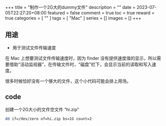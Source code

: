 +++
title = "制作一个2G大的dummy文件"
description = ""
date = 2023-07-05T22:27:20+08:00
featured = false
comment = true
toc = true
reward = true
categories = [
  ""
]
tags = [
  "Mac"
]
series = []
images = []
+++
## 用途
- 用于测试文件传输速度

在 Mac 上想要测试文件传输速度时，因为 finder 没有提供速度值的显示，所以需要借助“活动监视器”，在传输文件时，"磁盘"栏下，会显示当前的读取和写入速度。

很多时候恰好没有一个够大的文件，这个小代码可能会排上用场。

## code
创建一个2G大小的文件空文件 “hi.zip”

```bash
dd if=/dev/zero of=hi.zip bs=1G count=2 
```

